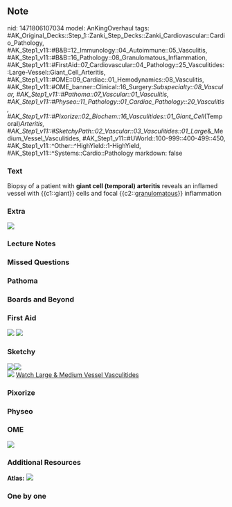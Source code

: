 ## Note
nid: 1471806107034
model: AnKingOverhaul
tags: #AK_Original_Decks::Step_1::Zanki_Step_Decks::Zanki_Cardiovascular::Cardio_Pathology, #AK_Step1_v11::#B&B::12_Immunology::04_Autoimmune::05_Vasculitis, #AK_Step1_v11::#B&B::16_Pathology::08_Granulomatous_Inflammation, #AK_Step1_v11::#FirstAid::07_Cardiovascular::04_Pathology::25_Vasculitides::Large-Vessel::Giant_Cell_Arteritis, #AK_Step1_v11::#OME::09_Cardiac::01_Hemodynamics::08_Vasculitis, #AK_Step1_v11::#OME_banner::Clinical::16_Surgery:_Subspecialty::08_Vascular, #AK_Step1_v11::#Pathoma::07_Vascular::01_Vasculitis, #AK_Step1_v11::#Physeo::11_Pathology::01_Cardiac_Pathology::20_Vasculitis, #AK_Step1_v11::#Pixorize::02_Biochem::16_Vasculitides::01_Giant_Cell_(Temporal)_Arteritis, #AK_Step1_v11::#SketchyPath::02_Vascular::03_Vasculitides::01_Large_&_Medium_Vessel_Vasculitides, #AK_Step1_v11::#UWorld::100-999::400-499::450, #AK_Step1_v11::^Other::^HighYield::1-HighYield, #AK_Step1_v11::^Systems::Cardio::Pathology
markdown: false

### Text
<div>
  Biopsy of a patient with <b>giant cell (temporal) arteritis</b>
  reveals an inflamed vessel with {{c1::giant}} cells and focal
  {{c2::<u>granulomatous</u>}} inflammation
</div>

### Extra
<img src="paste-14126147436973.jpg">

### Lecture Notes


### Missed Questions


### Pathoma


### Boards and Beyond


### First Aid
<img src="tmpOVepJe.png"> <img src="tmpAlynG4.png">

### Sketchy
<div><img src=
"SketchyMedical%202019-12-20%2011-35-21_1566160514431.jpg" class=
"resizer"><img src=
"Screen%20Shot%202020-04-18%20at%209.38.37%20PM.JPG" class=
"resizer"></div><img src=
"zoverall%20picture%20(6)_1566160514431.jpg" class="resizer">
<a href=
"https://dashboard.sketchy.com/study/medical/courses/medical-pathophysiology/units/medical-pathophysiology-vascular/videos/medical-pathophysiology-vascular-vasculitides-large-and-medium-vessel-vasculitides?utm_source=anki&utm_medium=partnership&utm_campaign=february_update&utm_content=medical">
Watch Large & Medium Vessel Vasculitides</a>

### Pixorize


### Physeo


### OME
<div class="ome-widget">
  <a href=
  "https://onlinemeded.org/spa/surgery-subspecialty/vascular/acquire?ref=anki">
  <img src="_OME_AnkiFlashcards_Lesson_6.png"></a>
</div>

### Additional Resources
<b>Atlas:</b> <img src="tmpBUMAGW.png">

### One by one

